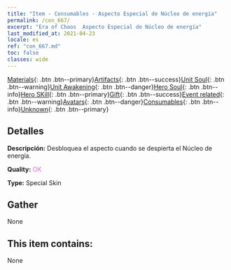 ```yaml
---
title: "Item - Consumables - Aspecto Especial de Núcleo de energía"
permalink: /con_667/
excerpt: "Era of Chaos  Aspecto Especial de Núcleo de energía"
last_modified_at: 2021-04-23
locale: es
ref: "con_667.md"
toc: false
classes: wide
---
```

 [Materials](/ItemsES/){: .btn .btn--primary}[Artifacts](/ItemsES/Artifacts/){: .btn .btn--success}[Unit Soul](/ItemsES/UnitSoul/){: .btn .btn--warning}[Unit Awakening](/ItemsES/UnitAwakening/){: .btn .btn--danger}[Hero Soul](/ItemsES/HeroSoul/){: .btn .btn--info}[Hero SKill](/ItemsES/HeroSkill/){: .btn .btn--primary}[Gift](/ItemsES/Gift/){: .btn .btn--success}[Event related](/ItemsES/Events/){: .btn .btn--warning}[Avatars](/ItemsES/Avatars/){: .btn .btn--danger}[Consumables](/ItemsES/Consumables/){: .btn .btn--info}[Unknown](/ItemsES/Unknown/){: .btn .btn--primary}

## Detalles
 **Descripción:** Desbloquea el aspecto cuando se despierta el Núcleo de energía.

 **Quality:** <span style="color: #DA70D6">OK</span>

 **Type:** Special Skin

## Gather

  None

## This item contains:

  None

